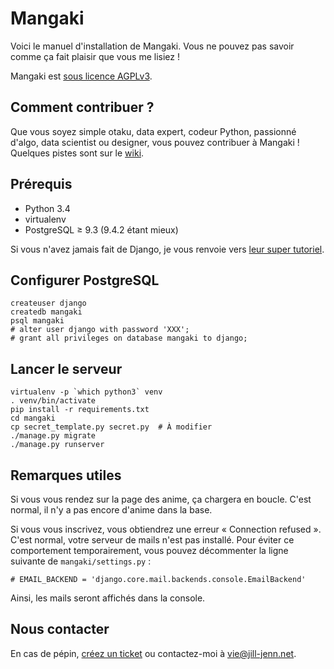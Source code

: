 Mangaki
=======

Voici le manuel d'installation de Mangaki. Vous ne pouvez pas savoir comme ça fait plaisir que vous me lisiez !

Mangaki est [sous licence AGPLv3](https://en.wikipedia.org/wiki/Affero_General_Public_License).

Comment contribuer ?
--------------------

Que vous soyez simple otaku, data expert, codeur Python, passionné d'algo, data scientist ou designer, vous pouvez contribuer à Mangaki ! Quelques pistes sont sur le [wiki](https://github.com/mangaki/mangaki/wiki).

Prérequis
---------

- Python 3.4
- virtualenv
- PostgreSQL ≥ 9.3 (9.4.2 étant mieux)

Si vous n'avez jamais fait de Django, je vous renvoie vers [leur super tutoriel](https://docs.djangoproject.com/en/1.8/intro/tutorial01/).

Configurer PostgreSQL
---------------------

    createuser django
    createdb mangaki
    psql mangaki
    # alter user django with password 'XXX';
    # grant all privileges on database mangaki to django;

Lancer le serveur
-----------------

    virtualenv -p `which python3` venv
    . venv/bin/activate
    pip install -r requirements.txt
    cd mangaki
    cp secret_template.py secret.py  # À modifier
    ./manage.py migrate
    ./manage.py runserver

Remarques utiles
----------------

Si vous vous rendez sur la page des anime, ça chargera en boucle. C'est normal, il n'y a pas encore d'anime dans la base.

Si vous vous inscrivez, vous obtiendrez une erreur « Connection refused ». C'est normal, votre serveur de mails n'est pas installé. Pour éviter ce comportement temporairement, vous pouvez décommenter la ligne suivante de `mangaki/settings.py` :

    # EMAIL_BACKEND = 'django.core.mail.backends.console.EmailBackend'

Ainsi, les mails seront affichés dans la console.

Nous contacter
--------------

En cas de pépin, [créez un ticket](https://bitbucket.org/mangaki/mangaki/issues) ou contactez-moi à vie@jill-jenn.net.

